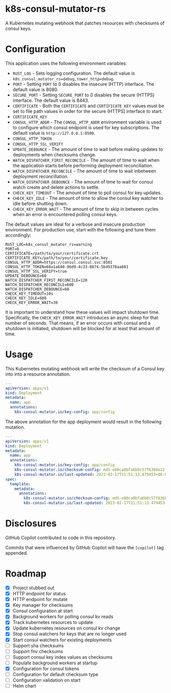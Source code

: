 # k8s-consul-mutator-rs

A Kubernetes mutating webhook that patches resources with checksums of consul keys.

# Configuration

This application uses the following environment variables:

* `RUST_LOG` - Sets logging configuration. The default value is `k8s_consul_mutator_rs=debug,tower_http=debug`.
* `PORT` - Setting `PORT` to 0 disables the insecure (HTTP) interface. The default value is 8080.
* `SECURE_PORT` - Setting `SECURE_PORT` to 0 disables the secure (HTTPS) interface. The default value is 8443.
* `CERTIFICATE` - Both the `CERTIFICATE` and `CERTIFICATE_KEY` values must be set to file path values in order for the secure (HTTPS) interface to start.
* `CERTIFICATE_KEY`
* `CONSUL_HTTP_ADDR` - The `CONSUL_HTTP_ADDR` environment variable is used to configure which consul endpoint is used for key subscriptions. The default value is `http://127.0.0.1:8500`.
* `CONSUL_HTTP_TOKEN`
* `CONSUL_HTTP_SSL_VERIFY`
* `UPDATE_DEBOUNCE` - The amount of time to wait before making updates to deployments when checksums change.
* `WATCH_DISPATCHER_FIRST_RECONCILE` - The amount of time to wait when the application starts before performing deployment reconciliation.
* `WATCH_DISPATCHER_RECONCILE` - The amount of time to wait inbetween deployment reconcillation.
* `WATCH_DISPATCHER_DEBOUNCE` - The amount of time to wait for consul watch create and delete actions to settle.
* `CHECK_KEY_TIMEOUT` - The amount of time to poll consul for key updates.
* `CHECK_KEY_IDLE` - The amount of time to allow the consul key watcher to idle before shutting down.
* `CHECK_KEY_ERROR_WAIT` - The amount of time to skip in between cycles when an error is encountered polling consul keys.

The default values are ideal for a verbose and insecure production environment. For production use, start with the following and tune them accordingly:

```
RUST_LOG=k8s_consul_mutator_rs=warning
PORT=0
CERTIFICATE=/path/to/your/certificate.crt
CERTIFICATE_KEY=/path/to/your/certificate.key
CONSUL_HTTP_ADDR=https://consul.consul.svc:8501
CONSUL_HTTP_TOKEN=68a1a640-96d9-4c33-8074-5b49378aa881
CONSUL_HTTP_SSL_VERIFY=true
UPDATE_DEBOUNCE=60
WATCH_DISPATCHER_FIRST_RECONCILE=120
WATCH_DISPATCHER_RECONCILE=600
WATCH_DISPATCHER_DEBOUNCE=60
CHECK_KEY_TIMEOUT=10s
CHECK_KEY_IDLE=600
CHECK_KEY_ERROR_WAIT=30
```

It is important to understand how these values will impact shutdown time. Specifically, the `CHECK_KEY_ERROR_WAIT` introduces an async sleep for that number of seconds. That means, if an error occurs with consul and a shutdown is initiated, shutdown will be blocked for at least that amount of time.

# Usage

This Kubernetes mutating webhook will write the checksum of a Consul key into into a resource annotation.

```yaml
---
apiVersion: apps/v1
kind: Deployment
metadata:
  name: app
  annotations:
    k8s-consul-mutator.io/key-config: app/config
```

The above annotation for the app deployment would result in the following mutation.

```yaml
---
apiVersion: apps/v1
kind: Deployment
metadata:
  name: app
  annotations:
    k8s-consul-mutator.io/key-config: app/config
    k8s-consul-mutator.io/checksum-config: md5-e80ca0bfa6b0c57f6360e22f1aebabc5
    k8s-consul-mutator.io/last-updated: 2023-02-17T21:51:13.479453+00:00
spec:
  template:
    metadata:
      annotations:
        k8s-consul-mutator.io/checksum-config: md5-e80ca0bfa6b0c57f6360e22f1aebabc5
        k8s-consul-mutator.io/last-updated: 2023-02-17T21:51:13.479453+00:00
```

# Disclosures

GitHub Copilot contributed to code in this repository.

Commits that were influenced by GitHub Copilot will have the `[copilot]` tag appended.

# Roadmap

- [X] Project stubbed out
- [X] HTTP endpoint for status
- [X] HTTP endpoint for mutate
- [X] Key manager for checksums
- [X] Consul configuration at start
- [X] Background workers for polling consul kv reads
- [X] Track kubernetes resources to update
- [X] Update kubernetes resources on consul kv change
- [X] Stop consul watchers for keys that are no longer used
- [X] Start consul watchers for existing deployments
- [ ] Support sha checksums
- [ ] Support fnv checksums
- [ ] Support consul key index values as checksums
- [ ] Populate background workers at startup
- [X] Configuration for consul tokens
- [ ] Configuration for default checksum type
- [ ] Configuration validation on start
- [ ] Helm chart
